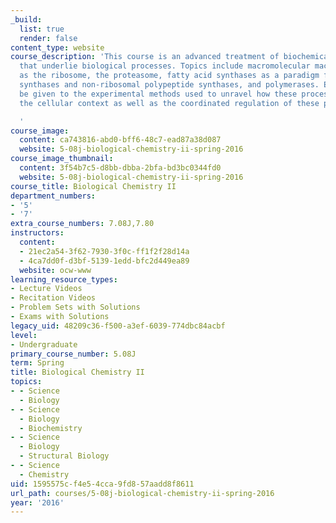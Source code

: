 ```yaml
---
_build:
  list: true
  render: false
content_type: website
course_description: 'This course is an advanced treatment of biochemical mechanisms
  that underlie biological processes. Topics include macromolecular machines such
  as the ribosome, the proteasome, fatty acid synthases as a paradigm for polyketide
  synthases and non-ribosomal polypeptide synthases, and polymerases. Emphasis will
  be given to the experimental methods used to unravel how these processes fit into
  the cellular context as well as the coordinated regulation of these processes.

  '
course_image:
  content: ca743816-abd0-bff6-48c7-ead87a38d087
  website: 5-08j-biological-chemistry-ii-spring-2016
course_image_thumbnail:
  content: 3f54b7c5-d8bb-dbba-2bfa-bd3bc0344fd0
  website: 5-08j-biological-chemistry-ii-spring-2016
course_title: Biological Chemistry II
department_numbers:
- '5'
- '7'
extra_course_numbers: 7.08J,7.80
instructors:
  content:
  - 21ec2a54-3f62-7930-3f0c-ff1f2f28d14a
  - 4ca7dd0f-d3bf-5139-1edd-bfc2d449ea89
  website: ocw-www
learning_resource_types:
- Lecture Videos
- Recitation Videos
- Problem Sets with Solutions
- Exams with Solutions
legacy_uid: 48209c36-f500-a3ef-6039-774dbc84acbf
level:
- Undergraduate
primary_course_number: 5.08J
term: Spring
title: Biological Chemistry II
topics:
- - Science
  - Biology
- - Science
  - Biology
  - Biochemistry
- - Science
  - Biology
  - Structural Biology
- - Science
  - Chemistry
uid: 1595575c-f4e5-4cca-9fd8-57aadd8f8611
url_path: courses/5-08j-biological-chemistry-ii-spring-2016
year: '2016'
---
```

